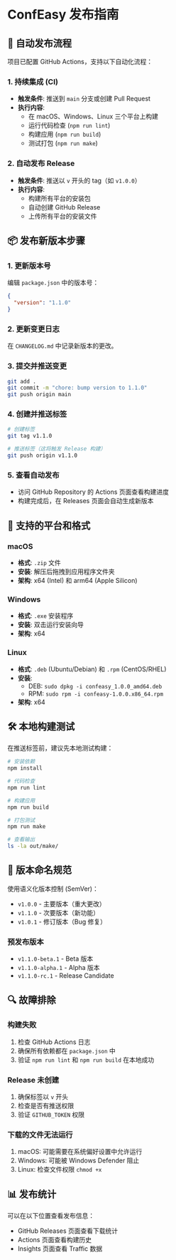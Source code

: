 # ConfEasy 发布指南

## 🚀 自动发布流程

项目已配置 GitHub Actions，支持以下自动化流程：

### 1. 持续集成 (CI)
- **触发条件**: 推送到 `main` 分支或创建 Pull Request
- **执行内容**: 
  - 在 macOS、Windows、Linux 三个平台上构建
  - 运行代码检查 (`npm run lint`)
  - 构建应用 (`npm run build`)
  - 测试打包 (`npm run make`)

### 2. 自动发布 Release
- **触发条件**: 推送以 `v` 开头的 tag（如 `v1.0.0`）
- **执行内容**:
  - 构建所有平台的安装包
  - 自动创建 GitHub Release
  - 上传所有平台的安装文件

## 📦 发布新版本步骤

### 1. 更新版本号
编辑 `package.json` 中的版本号：
```json
{
  "version": "1.1.0"
}
```

### 2. 更新变更日志
在 `CHANGELOG.md` 中记录新版本的更改。

### 3. 提交并推送变更
```bash
git add .
git commit -m "chore: bump version to 1.1.0"
git push origin main
```

### 4. 创建并推送标签
```bash
# 创建标签
git tag v1.1.0

# 推送标签（这将触发 Release 构建）
git push origin v1.1.0
```

### 5. 查看自动发布
- 访问 GitHub Repository 的 Actions 页面查看构建进度
- 构建完成后，在 Releases 页面会自动生成新版本

## 🔧 支持的平台和格式

### macOS
- **格式**: `.zip` 文件
- **安装**: 解压后拖拽到应用程序文件夹
- **架构**: x64 (Intel) 和 arm64 (Apple Silicon)

### Windows  
- **格式**: `.exe` 安装程序
- **安装**: 双击运行安装向导
- **架构**: x64

### Linux
- **格式**: `.deb` (Ubuntu/Debian) 和 `.rpm` (CentOS/RHEL)
- **安装**: 
  - DEB: `sudo dpkg -i confeasy_1.0.0_amd64.deb`
  - RPM: `sudo rpm -i confeasy-1.0.0.x86_64.rpm`
- **架构**: x64

## 🛠 本地构建测试

在推送标签前，建议先本地测试构建：

```bash
# 安装依赖
npm install

# 代码检查
npm run lint

# 构建应用
npm run build

# 打包测试
npm run make

# 查看输出
ls -la out/make/
```

## 📝 版本命名规范

使用语义化版本控制 (SemVer)：
- `v1.0.0` - 主要版本（重大更改）
- `v1.1.0` - 次要版本（新功能）
- `v1.0.1` - 修订版本（Bug 修复）

### 预发布版本
- `v1.1.0-beta.1` - Beta 版本
- `v1.1.0-alpha.1` - Alpha 版本
- `v1.1.0-rc.1` - Release Candidate

## 🔍 故障排除

### 构建失败
1. 检查 GitHub Actions 日志
2. 确保所有依赖都在 `package.json` 中
3. 验证 `npm run lint` 和 `npm run build` 在本地成功

### Release 未创建
1. 确保标签以 `v` 开头
2. 检查是否有推送权限
3. 验证 `GITHUB_TOKEN` 权限

### 下载的文件无法运行
1. macOS: 可能需要在系统偏好设置中允许运行
2. Windows: 可能被 Windows Defender 阻止
3. Linux: 检查文件权限 `chmod +x`

## 📊 发布统计

可以在以下位置查看发布信息：
- GitHub Releases 页面查看下载统计
- Actions 页面查看构建历史
- Insights 页面查看 Traffic 数据